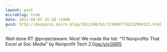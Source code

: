 ```yaml
---
layout: post
microblog: true
date: 2012-08-02 15:28 +1000
guid: http://desparoz.micro.blog/2012/08/02/t230897736222904321.html
---
```

Well done RT @projectaware: Nice! We made the list: “11 Nonprofits That Excel at Soc Media” by Nonprofit Tech 2.0[ow.ly/cG6R5](http://ow.ly/cG6R5)
